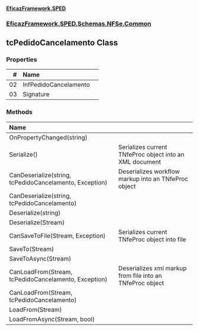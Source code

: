 #### [EficazFramework.SPED](EficazFrameworkSPED.md 'EficazFramework SPED')
### [EficazFramework.SPED.Schemas.NFSe.Common](EficazFramework.SPED.Schemas.NFSe.Common.md 'EficazFramework.SPED.Schemas.NFSe.Common')

## tcPedidoCancelamento Class
### Properties

| # | Name | |
| ---: | :--- | :--- |
| 02 | InfPedidoCancelamento |  |
| 03 | Signature |  |
### Methods

| Name | |
| :--- | :--- |
| OnPropertyChanged(string) |  |
| Serialize() | Serializes current TNfeProc object into an XML document |
| CanDeserialize(string, tcPedidoCancelamento, Exception) | Deserializes workflow markup into an TNfeProc object |
| CanDeserialize(string, tcPedidoCancelamento) |  |
| Deserialize(string) |  |
| Deserialize(Stream) |  |
| CanSaveToFile(Stream, Exception) | Serializes current TNfeProc object into file |
| SaveTo(Stream) |  |
| SaveToAsync(Stream) |  |
| CanLoadFrom(Stream, tcPedidoCancelamento, Exception) | Deserializes xml markup from file into an TNfeProc object |
| CanLoadFrom(Stream, tcPedidoCancelamento) |  |
| LoadFrom(Stream) |  |
| LoadFromAsync(Stream, bool) |  |
